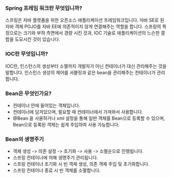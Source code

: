### Spring 프레임 워크란 무엇입니까?
스프링은 자바 플랫폼을 위한 오픈소스 애플리케이션 프레임워크입니다. 
자바 SE로 된 자바 객체 POJO를 자바 EE에 의존적이지 않게 연결해주는 역할을 합니다. 
스프링의 특징으로는 크기와 부하 측면에서 경량 시킨 것과, IOC 기술로 애플리케이션의 느슨한 결합을 도모시킨 것이 있습니다. <br>

### IOC란 무엇입니까?
IOC란, 인스턴스의 생성부터 소멸까지 개발자가 아닌 컨테이너가 대신 관리해주는 것을 말합니다. 
인스턴스 생성의 제어를 서블릿과 같은 bean을 관리해주는 컨테이너가 관리합니다. <br>

### Bean은 무엇인가요?
- 컨테이너 안에 들어있는 객체입니다.
- 컨테이너에 담겨있으며, 필요할 때 컨테이너에서 가져와서 사용합니다.
- @Bean 을 사용하거나 xml 설정을 통해 일반 객체를 Bean으로 등록할 수 있으며, Bean으로 등록된 객체는 쉽게 주입하여 사용 가능합니다.<br>

### Bean의 생명주기
- 객체 생성 -> 의존 설정 -> 초기화 -> 사용 -> 소멸순으로 진행됩니다.
- 스프링 컨테이너에 의해 생명주기 관리됩니다.
- 스프링 컨테이너 초기화 시 빈 객체 생성, 의존 객체 주입 및 초기화합니다.
- 스프링 컨테이너 종료 시 빈 객체를 소멸합니다.<br>
